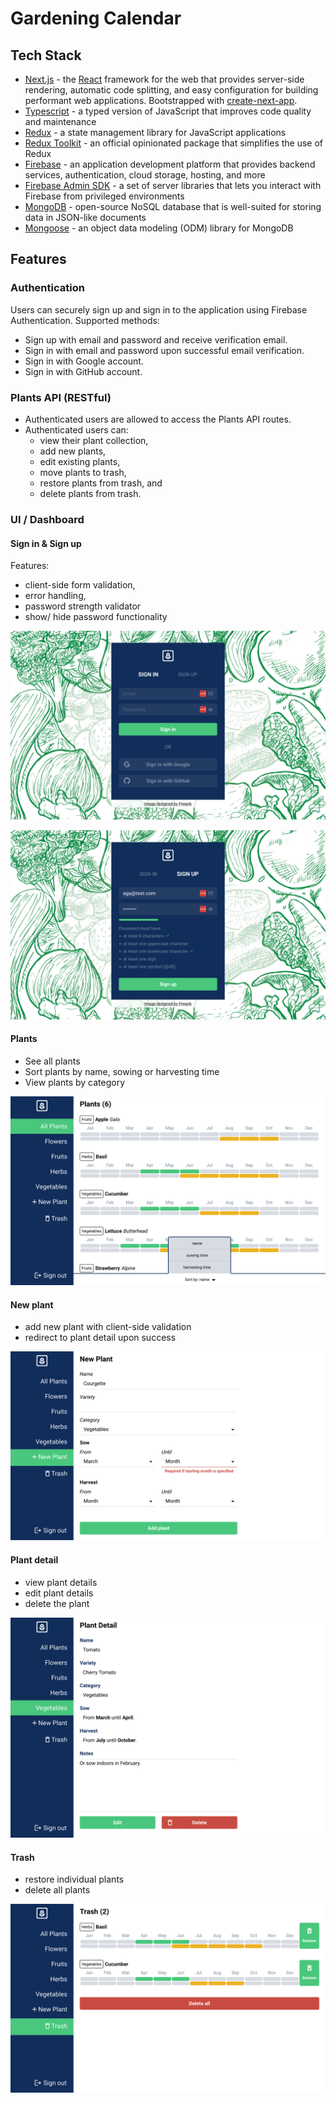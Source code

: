 # Gardening Calendar

## Tech Stack

- [Next.js](https://nextjs.org/) - the [React](https://react.dev/) framework for the web that provides server-side rendering, automatic code splitting, and easy configuration for building performant web applications. Bootstrapped with [create-next-app](https://github.com/vercel/next.js/tree/canary/packages/create-next-app).
- [Typescript](https://www.npmjs.com/package/typescript) - a typed version of JavaScript that improves code quality and maintenance
- [Redux](https://redux.js.org/) - a state management library for JavaScript applications
- [Redux Toolkit](https://redux-toolkit.js.org/) - an official opinionated package that simplifies the use of Redux
- [Firebase](https://firebase.google.com/) - an application development platform that provides backend services, authentication, cloud storage, hosting, and more
- [Firebase Admin SDK](https://firebase.google.com/docs/admin/setup) - a set of server libraries that lets you interact with Firebase from privileged environments
- [MongoDB](https://www.mongodb.com/) - open-source NoSQL database that is well-suited for storing data in JSON-like documents
- [Mongoose](https://mongoosejs.com/) - an object data modeling (ODM) library for MongoDB

## Features

### Authentication

Users can securely sign up and sign in to the application using Firebase Authentication. Supported methods:

- Sign up with email and password and receive verification email.
- Sign in with email and password upon successful email verification.
- Sign in with Google account.
- Sign in with GitHub account.

### Plants API (RESTful)

- Authenticated users are allowed to access the Plants API routes.
- Authenticated users can:
  - view their plant collection,
  - add new plants,
  - edit existing plants,
  - move plants to trash,
  - restore plants from trash, and
  - delete plants from trash.

### UI / Dashboard

#### Sign in & Sign up

Features:

- client-side form validation,
- error handling,
- password strength validator
- show/ hide password functionality

![](./_screenshots/sign-in.png)

![](./_screenshots/sign-up.png)

#### Plants

- See all plants
- Sort plants by name, sowing or harvesting time
- View plants by category

![](./_screenshots/plants.png)

#### New plant

- add new plant with client-side validation
- redirect to plant detail upon success

![](./_screenshots/new-plant.png)

#### Plant detail

- view plant details
- edit plant details
- delete the plant

![](./_screenshots/plant-detail.png)

#### Trash

- restore individual plants
- delete all plants

![](./_screenshots/trash.png)

